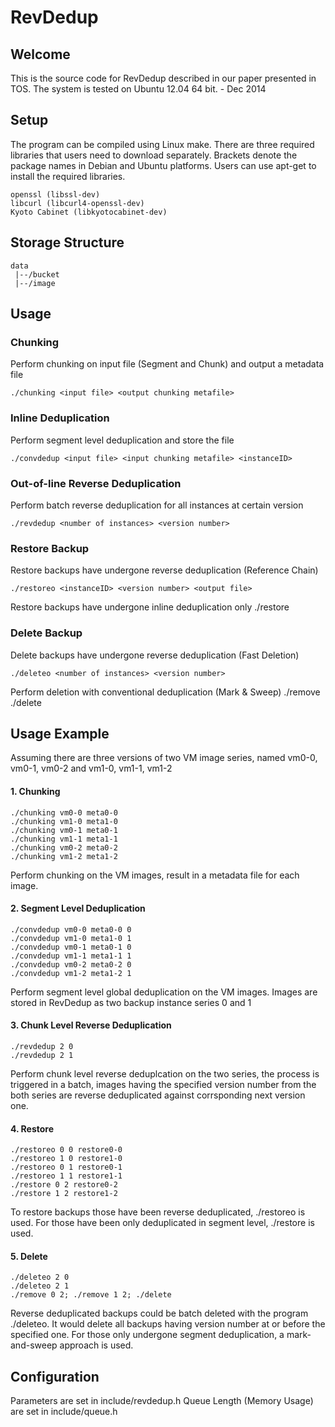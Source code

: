 # RevDedup

## Welcome

This is the source code for RevDedup described in our paper presented in TOS.
The system is tested on Ubuntu 12.04 64 bit.  - Dec 2014

## Setup

The program can be compiled using Linux make. There are three required libraries
that users need to download separately. Brackets denote the package names in
Debian and Ubuntu platforms. Users can use apt-get to install the required
libraries.

	openssl (libssl-dev)
	libcurl (libcurl4-openssl-dev)
	Kyoto Cabinet (libkyotocabinet-dev)

## Storage Structure
	data
	 |--/bucket
	 |--/image

## Usage

### Chunking
Perform chunking on input file (Segment and Chunk) and output a metadata file

	./chunking <input file> <output chunking metafile>

### Inline Deduplication
Perform segment level deduplication and store the file

	./convdedup <input file> <input chunking metafile> <instanceID>

### Out-of-line Reverse Deduplication
Perform batch reverse deduplication for all instances at certain version

	./revdedup <number of instances> <version number>

### Restore Backup
Restore backups have undergone reverse deduplication (Reference Chain)

	./restoreo <instanceID> <version number> <output file>

Restore backups have undergone inline deduplication only
	./restore <instanceID> <version number> <output file>

### Delete Backup
Delete backups have undergone reverse deduplication (Fast Deletion)

	./deleteo <number of instances> <version number>

Perform deletion with conventional deduplication (Mark & Sweep)
	./remove <instanceID> <version number>
	./delete

## Usage Example
Assuming there are three versions of two VM image series, named vm0-0, vm0-1, vm0-2 and vm1-0, vm1-1, vm1-2

#### 1. Chunking ####
	./chunking vm0-0 meta0-0
	./chunking vm1-0 meta1-0
  	./chunking vm0-1 meta0-1
  	./chunking vm1-1 meta1-1
  	./chunking vm0-2 meta0-2
  	./chunking vm1-2 meta1-2

Perform chunking on the VM images, result in a metadata file for each image.

#### 2. Segment Level Deduplication ####
	./convdedup vm0-0 meta0-0 0
	./convdedup vm1-0 meta1-0 1
	./convdedup vm0-1 meta0-1 0
	./convdedup vm1-1 meta1-1 1
	./convdedup vm0-2 meta0-2 0
	./convdedup vm1-2 meta1-2 1

Perform segment level global deduplication on the VM images. Images are stored
in RevDedup as two backup instance series 0 and 1

#### 3. Chunk Level Reverse Deduplication ####
	./revdedup 2 0
	./revdedup 2 1

Perform chunk level reverse deduplcation on the two series, the process is
triggered in a batch, images having the specified version number from the both
series are reverse deduplicated against corrsponding next version one.

#### 4. Restore ####
	./restoreo 0 0 restore0-0
	./restoreo 1 0 restore1-0
	./restoreo 0 1 restore0-1
	./restoreo 1 1 restore1-1
	./restore 0 2 restore0-2
	./restore 1 2 restore1-2

To restore backups those have been reverse deduplicated, ./restoreo is used. For
those have been only deduplicated in segment level, ./restore is used.


#### 5. Delete ####
	./deleteo 2 0
	./deleteo 2 1
	./remove 0 2; ./remove 1 2; ./delete

Reverse deduplicated backups could be batch deleted with the program ./deleteo.
It would delete all backups having version number at or before the specified
one. For those only undergone segment deduplication, a mark-and-sweep approach
is used.

## Configuration
Parameters are set in include/revdedup.h
Queue Length (Memory Usage) are set in include/queue.h
